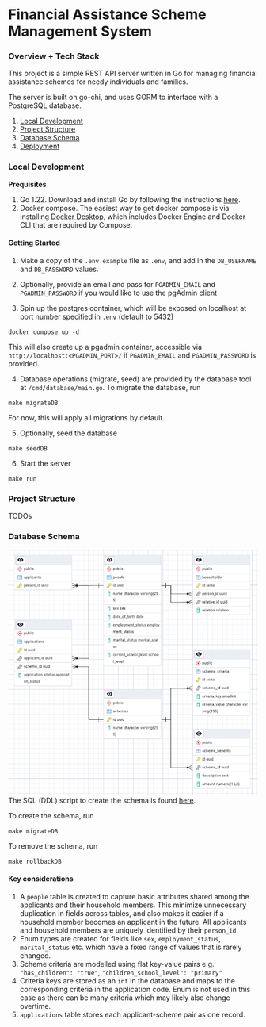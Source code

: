 # Financial Assistance Scheme Management System

### Overview + Tech Stack
This project is a simple REST API server written in Go for managing financial assistance schemes for needy individuals and families.

The server is built on go-chi, and uses GORM to interface with a PostgreSQL database.

1. [Local Development](#local-development)
2. [Project Structure](#project-structure)
3. [Database Schema](#database-schema)
4. [Deployment](#deployment)

### Local Development

**Prequisites**
1. Go 1.22. Download and install Go by following the instructions [here](https://go.dev/doc/install).
1. Docker compose. The easiest way to get docker compose is via installing [Docker Desktop](https://docs.docker.com/get-started/get-docker/), which includes Docker Engine and Docker CLI that are required by Compose.

#### Getting Started
1. Make a copy of the `.env.example` file as `.env`, and add in the `DB_USERNAME` and `DB_PASSWORD` values.

2. Optionally, provide an email and pass for `PGADMIN_EMAIL` and `PGADMIN_PASSWORD` if you would like to use the pgAdmin client

3. Spin up the postgres container, which will be exposed on localhost at port number specified in `.env` (default to 5432)
```
docker compose up -d
```
This will also create up a pgadmin container, accessible via `http://localhost:<PGADMIN_PORT>/` if `PGADMIN_EMAIL` and `PGADMIN_PASSWORD` is provided.

4. Database operations (migrate, seed) are provided by the database tool at `/cmd/database/main.go`.
To migrate the database, run 
```
make migrateDB
```
For now, this will apply all migrations by default.

5. Optionally, seed the database
```
make seedDB
```
6. Start the server
```
make run
```

### Project Structure
TODOs

### Database Schema
![schema.png](schema.png)
The SQL (DDL) script to create the schema is found [here](./migrations/20240922165259-setup-db.sql).

To create the schema, run
```
make migrateDB
```
To remove the schema, run
```
make rollbackDB
```

#### Key considerations
1. A `people` table is created to capture basic attributes shared among the applicants and their household members. This minimize unnecessary duplication in fields across tables, and also makes it easier if a household member becomes an applicant in the future. All applicants and household members are uniquely identified by their `person_id`.
1. Enum types are created for fields like `sex`, `employment_status`, `marital_status` etc. which have a fixed range of values that is rarely changed.
1. Scheme criteria are modelled using flat key-value pairs e.g. `"has_children": "true"`, `"children_school_level": "primary"`
1. Criteria keys are stored as an `int` in the database and maps to the corresponding criteria in the application code. Enum is not used in this case as there can be many criteria which may likely also change overtime.
1. `applications` table stores each applicant-scheme pair as one record.
